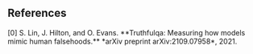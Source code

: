 

## References

<div id="refer-anchor-0"></div> [0] S. Lin, J. Hilton, and O. Evans. **Truthfulqa: Measuring how models mimic human falsehoods.** *arXiv preprint arXiv:2109.07958*, 2021.